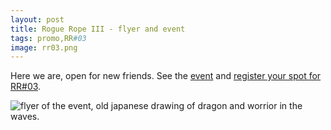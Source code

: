 ```yaml
---
layout: post
title: Rogue Rope III - flyer and event
tags: promo,RR#03
image: rr03.png
---
```



Here we are, open for new friends. See the [event](https://fetlife.com/events/458467) and [register your spot for RR#03](http://goo.gl/forms/Wb4w2Agv0hrBp0zt2). 

![flyer of the event, old japanese drawing of dragon and worrior in the waves.]({{site.url}}/assets/img/VrfOyWi.jpg)


